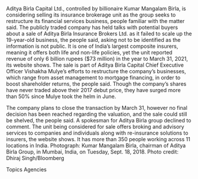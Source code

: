 Aditya Birla Capital Ltd., controlled by billionaire Kumar Mangalam Birla, is considering selling its insurance brokerage unit as the group seeks to restructure its financial services business, people familiar with the matter said.
The publicly traded company has held talks with potential buyers about a sale of Aditya Birla Insurance Brokers Ltd. as it failed to scale up the 19-year-old business, the people said, asking not to be identified as the information is not public. It is one of India’s largest composite insurers, meaning it offers both life and non-life policies, yet the unit reported revenue of only 6 billion rupees ($73 million) in the year to March 31, 2021, its website shows.
The sale is part of Aditya Birla Capital Chief Executive Officer Vishakha Mulye’s efforts to restructure the company’s businesses, which range from asset management to mortgage financing, in order to boost shareholder returns, the people said. Though the company’s shares have never traded above their 2017 debut price, they have surged more than 50% since Mulye took the helm in June.

The company plans to close the transaction by March 31, however no final decision has been reached regarding the valuation, and the sale could still be shelved, the people said. A spokesman for Aditya Birla group declined to comment.
The unit being considered for sale offers broking and advisory services to companies and individuals along with re-insurance solutions to insurers, the website shows. It has more than 350 people working across 11 locations in India.
Photograph: Kumar Mangalam Birla, chairman of Aditya Birla Group, in Mumbai, India, on Tuesday, Sept. 18, 2018. Photo credit: Dhiraj Singh/Bloomberg

Topics
Agencies
